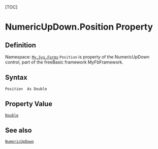 [TOC]
# NumericUpDown.Position Property

## Definition
Namespace: [`My.Sys.Forms`](My.Sys.Forms.md)
`Position` is property of the NumericUpDown control, part of the freeBasic framework MyFbFramework.
## Syntax
```freeBasic
Position  As Double
```
## Property Value
[`Double`]("https://www.freebasic.net/wiki/KeyPgDouble")
## See also
[`NumericUpDown`](NumericUpDown.md)
